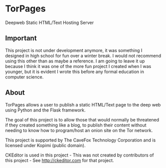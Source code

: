 # TorPages
Deepweb Static HTML/Text Hosting Server

## Important
This project is not under development anymore, it was something I designed in high school for fun over a winter break. I would not recommend using this other than as maybe a reference. I am going to leave it up because I think it was one of the more fun project I created when I was younger, but it is evident I wrote this before any formal education in computer science.

## About
TorPages allows a user to publish a static HTML/Text page to the deep web using Python and the Flask framework.

The goal of this project is to allow those that would normally be threatened if they created something like a blog, to publish their content without needing to know how to program/host an onion site on the Tor network.

This project is supported by The CaveFox Technology Corporation and is licensed under Kopimi (public domain).

CKEditor is used in this project - This was not created by contributors of this project - See http://ckeditor.com for that project.
